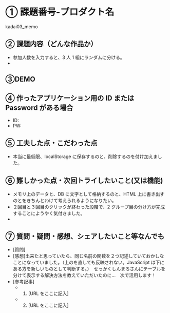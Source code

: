 # ① 課題番号-プロダクト名

kadai03_memo

## ② 課題内容（どんな作品か）

- 参加人数を入力すると、3 人 1 組にランダムに分ける。
-

## ③DEMO

## ④ 作ったアプリケーション用の ID または Password がある場合

- ID:
- PW:

## ⑤ 工夫した点・こだわった点

- 本当に最低限、localStorage に保存するのと、削除するのを付け加えました。

## ⑥ 難しかった点・次回トライしたいこと(又は機能)

- メモリ上のデータと、DB に文字として格納するのと、HTML 上に書き出すのとをきちんとわけて考えられるようになりたい。
- ２回目と３回目のクリックが終わった段階で、2 グループ目の分け方が完成することにようやく気付きました。
-

## ⑦ 質問・疑問・感想、シェアしたいこと等なんでも

- [質問]
- [感想]出来たと思っていたら、同じ名前の関数を２つ記述していておかしなことになっていました。（上のを直しても反映されない。JavaScript は下にある方を新しいものとして判断する。）　せっかくしんまろさんにテーブルを分けて表示する解決方法を教えていただいたのに...　次で活用します！
- [参考記事]
  - 1. [URL をここに記入]
  - 2. [URL をここに記入]
